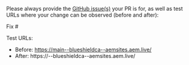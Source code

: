 Please always provide the [GitHub issue(s)](../issues) your PR is for, as well as test URLs where your change can be observed (before and after):

Fix #<gh-issue-id>

Test URLs:
- Before: https://main--blueshieldca--aemsites.aem.live/
- After: https://<branch>--blueshieldca--aemsites.aem.live/
